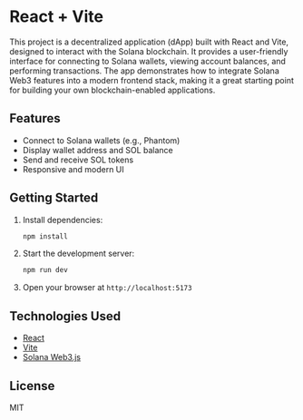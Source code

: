# React + Vite

This project is a decentralized application (dApp) built with React and Vite, designed to interact with the Solana blockchain. It provides a user-friendly interface for connecting to Solana wallets, viewing account balances, and performing transactions. The app demonstrates how to integrate Solana Web3 features into a modern frontend stack, making it a great starting point for building your own blockchain-enabled applications.

## Features

- Connect to Solana wallets (e.g., Phantom)
- Display wallet address and SOL balance
- Send and receive SOL tokens
- Responsive and modern UI

## Getting Started

1. Install dependencies:
   ```bash
   npm install
   ```
2. Start the development server:
   ```bash
   npm run dev
   ```
3. Open your browser at `http://localhost:5173`

## Technologies Used

- [React](https://react.dev/)
- [Vite](https://vitejs.dev/)
- [Solana Web3.js](https://solana-labs.github.io/solana-web3.js/)

## License

MIT
